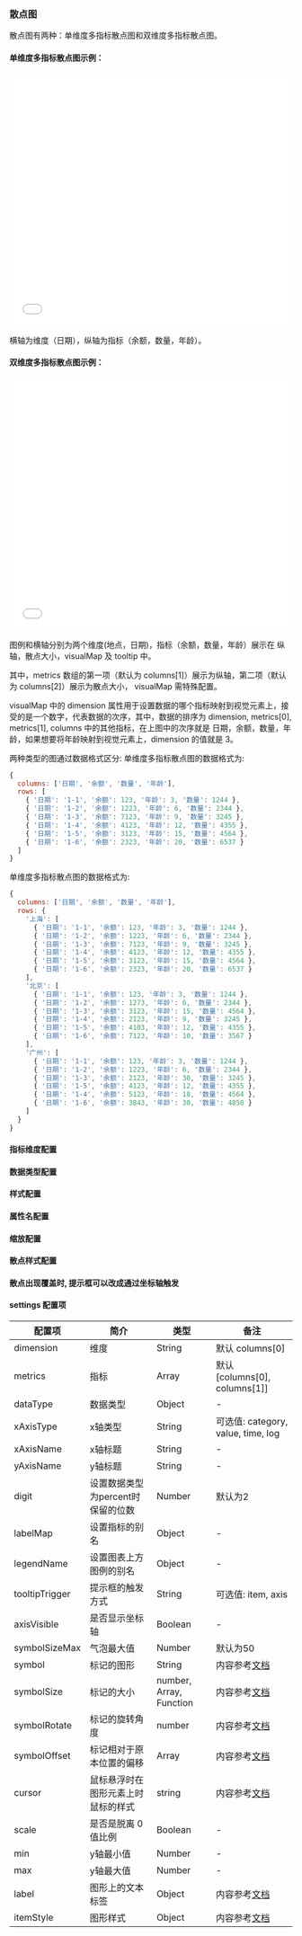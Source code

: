 ### 散点图

散点图有两种：单维度多指标散点图和双维度多指标散点图。

#### 单维度多指标散点图示例：
<iframe width="100%" height="450" src="//jsfiddle.net/vue_echarts/1xjfgz25/embedded/result,html,js/?bodyColor=fff" allowfullscreen="allowfullscreen" frameborder="0"></iframe>

横轴为维度（日期），纵轴为指标（余额，数量，年龄）。

#### 双维度多指标散点图示例：
<iframe width="100%" height="450" src="//jsfiddle.net/vue_echarts/e0hbk316/3/embedded/result,html,js/?bodyColor=fff" allowfullscreen="allowfullscreen" frameborder="0"></iframe>

图例和横轴分别为两个维度(地点，日期)，指标（余额，数量，年龄）展示在 纵轴，散点大小，visualMap 及 tooltip 中。

其中，metrics 数组的第一项（默认为 columns[1]）展示为纵轴，第二项（默认为 columns[2]）展示为散点大小， visualMap 需特殊配置。

visualMap 中的 dimension 属性用于设置数据的哪个指标映射到视觉元素上，接受的是一个数字，代表数据的次序，其中，数据的排序为 dimension, metrics[0], metrics[1], columns 中的其他指标，在上图中的次序就是 日期，余额，数量，年龄，如果想要将年龄映射到视觉元素上，dimension 的值就是 3。

两种类型的图通过数据格式区分:
单维度多指标散点图的数据格式为:
```js
{
  columns: ['日期', '余额', '数量', '年龄'],
  rows: [
    { '日期': '1-1', '余额': 123, '年龄': 3, '数量': 1244 },
    { '日期': '1-2', '余额': 1223, '年龄': 6, '数量': 2344 },
    { '日期': '1-3', '余额': 7123, '年龄': 9, '数量': 3245 },
    { '日期': '1-4', '余额': 4123, '年龄': 12, '数量': 4355 },
    { '日期': '1-5', '余额': 3123, '年龄': 15, '数量': 4564 },
    { '日期': '1-6', '余额': 2323, '年龄': 20, '数量': 6537 }
  ]
}
```

单维度多指标散点图的数据格式为:
```js
{
  columns: ['日期', '余额', '数量', '年龄'],
  rows: {
    '上海': [
      { '日期': '1-1', '余额': 123, '年龄': 3, '数量': 1244 },
      { '日期': '1-2', '余额': 1223, '年龄': 6, '数量': 2344 },
      { '日期': '1-3', '余额': 7123, '年龄': 9, '数量': 3245 },
      { '日期': '1-4', '余额': 4123, '年龄': 12, '数量': 4355 },
      { '日期': '1-5', '余额': 3123, '年龄': 15, '数量': 4564 },
      { '日期': '1-6', '余额': 2323, '年龄': 20, '数量': 6537 }
    ],
    '北京': [
      { '日期': '1-1', '余额': 123, '年龄': 3, '数量': 1244 },
      { '日期': '1-2', '余额': 1273, '年龄': 6, '数量': 2344 },
      { '日期': '1-3', '余额': 3123, '年龄': 15, '数量': 4564 },
      { '日期': '1-4', '余额': 2123, '年龄': 9, '数量': 3245 },
      { '日期': '1-5', '余额': 4103, '年龄': 12, '数量': 4355 },
      { '日期': '1-6', '余额': 7123, '年龄': 10, '数量': 3567 }
    ],
    '广州': [
      { '日期': '1-1', '余额': 123, '年龄': 3, '数量': 1244 },
      { '日期': '1-2', '余额': 1223, '年龄': 6, '数量': 2344 },
      { '日期': '1-3', '余额': 2123, '年龄': 30, '数量': 3245 },
      { '日期': '1-5', '余额': 4123, '年龄': 12, '数量': 4355 },
      { '日期': '1-4', '余额': 5123, '年龄': 18, '数量': 4564 },
      { '日期': '1-6', '余额': 3843, '年龄': 30, '数量': 4850 }
    ]
  }
}
```

#### 指标维度配置

<vuep template="#set-dim-metrics"></vuep>

<script v-pre type="text/x-template" id="set-dim-metrics">
<template>
  <ve-scatter :data="chartData" :settings="chartSettings"></ve-scatter>
</template>

<script>
  export default {
    created: function () {
      this.chartData = {
        columns: ['日期', '余额', '数量', '年龄'],
        rows: {
          '上海': [
            { '日期': '1-1', '余额': 123, '年龄': 3, '数量': 1244 },
            { '日期': '1-2', '余额': 1223, '年龄': 6, '数量': 2344 },
            { '日期': '1-3', '余额': 7123, '年龄': 9, '数量': 3245 },
            { '日期': '1-4', '余额': 4123, '年龄': 12, '数量': 4355 },
            { '日期': '1-5', '余额': 3123, '年龄': 15, '数量': 4564 },
            { '日期': '1-6', '余额': 2323, '年龄': 20, '数量': 6537 }
          ],
          '北京': [
            { '日期': '1-1', '余额': 123, '年龄': 3, '数量': 1244 },
            { '日期': '1-2', '余额': 1273, '年龄': 6, '数量': 2344 },
            { '日期': '1-3', '余额': 3123, '年龄': 15, '数量': 4564 },
            { '日期': '1-4', '余额': 2123, '年龄': 9, '数量': 3245 },
            { '日期': '1-5', '余额': 4103, '年龄': 12, '数量': 4355 },
            { '日期': '1-6', '余额': 7123, '年龄': 10, '数量': 3567 }
          ],
          '广州': [
            { '日期': '1-1', '余额': 123, '年龄': 3, '数量': 1244 },
            { '日期': '1-2', '余额': 1223, '年龄': 6, '数量': 2344 },
            { '日期': '1-3', '余额': 2123, '年龄': 30, '数量': 3245 },
            { '日期': '1-5', '余额': 4123, '年龄': 12, '数量': 4355 },
            { '日期': '1-4', '余额': 5123, '年龄': 18, '数量': 4564 },
            { '日期': '1-6', '余额': 3843, '年龄': 30, '数量': 4850 }
          ]
        }
      }
      this.chartSettings = {
        dimension: '日期',
        metrics: ['年龄', '数量']
      }
    }
  }
</script>
</script>

#### 数据类型配置

<vuep template="#set-data-type"></vuep>

<script v-pre type="text/x-template" id="set-data-type">
<template>
  <ve-scatter :data="chartData" :settings="chartSettings"></ve-scatter>
</template>

<script>
  export default {
    created: function () {
      this.chartData = {
        columns: ['日期', '余额', '数量', '年龄'],
        rows: {
          '上海': [
            { '日期': '1-1', '余额': 123, '年龄': 3, '数量': 1244 },
            { '日期': '1-2', '余额': 1223, '年龄': 6, '数量': 2344 },
            { '日期': '1-3', '余额': 7123, '年龄': 9, '数量': 3245 },
            { '日期': '1-4', '余额': 4123, '年龄': 12, '数量': 4355 },
            { '日期': '1-5', '余额': 3123, '年龄': 15, '数量': 4564 },
            { '日期': '1-6', '余额': 2323, '年龄': 20, '数量': 6537 }
          ],
          '北京': [
            { '日期': '1-1', '余额': 123, '年龄': 3, '数量': 1244 },
            { '日期': '1-2', '余额': 1273, '年龄': 6, '数量': 2344 },
            { '日期': '1-3', '余额': 3123, '年龄': 15, '数量': 4564 },
            { '日期': '1-4', '余额': 2123, '年龄': 9, '数量': 3245 },
            { '日期': '1-5', '余额': 4103, '年龄': 12, '数量': 4355 },
            { '日期': '1-6', '余额': 7123, '年龄': 10, '数量': 3567 }
          ],
          '广州': [
            { '日期': '1-1', '余额': 123, '年龄': 3, '数量': 1244 },
            { '日期': '1-2', '余额': 1223, '年龄': 6, '数量': 2344 },
            { '日期': '1-3', '余额': 2123, '年龄': 30, '数量': 3245 },
            { '日期': '1-5', '余额': 4123, '年龄': 12, '数量': 4355 },
            { '日期': '1-4', '余额': 5123, '年龄': 18, '数量': 4564 },
            { '日期': '1-6', '余额': 3843, '年龄': 30, '数量': 4850 }
          ]
        }
      }
      this.chartSettings = {
        dataType: {
          '余额': 'KMB',
          '年龄': 'percent',
          '数量': 'normal'
        }
      }
    }
  }
</script>
</script>

#### 样式配置

<vuep template="#set-style"></vuep>

<script v-pre type="text/x-template" id="set-style">
<template>
  <ve-scatter :data="chartData" :settings="chartSettings"></ve-scatter>
</template>

<script>
  export default {
    created: function () {
      this.chartData = {
        columns: ['日期', '余额', '数量', '年龄'],
        rows: {
          '上海': [
            { '日期': '1-1', '余额': 123, '年龄': 3, '数量': 1244 },
            { '日期': '1-2', '余额': 1223, '年龄': 6, '数量': 2344 },
            { '日期': '1-3', '余额': 7123, '年龄': 9, '数量': 3245 },
            { '日期': '1-4', '余额': 4123, '年龄': 12, '数量': 4355 },
            { '日期': '1-5', '余额': 3123, '年龄': 15, '数量': 4564 },
            { '日期': '1-6', '余额': 2323, '年龄': 20, '数量': 6537 }
          ],
          '北京': [
            { '日期': '1-1', '余额': 123, '年龄': 3, '数量': 1244 },
            { '日期': '1-2', '余额': 1273, '年龄': 6, '数量': 2344 },
            { '日期': '1-3', '余额': 3123, '年龄': 15, '数量': 4564 },
            { '日期': '1-4', '余额': 2123, '年龄': 9, '数量': 3245 },
            { '日期': '1-5', '余额': 4103, '年龄': 12, '数量': 4355 },
            { '日期': '1-6', '余额': 7123, '年龄': 10, '数量': 3567 }
          ],
          '广州': [
            { '日期': '1-1', '余额': 123, '年龄': 3, '数量': 1244 },
            { '日期': '1-2', '余额': 1223, '年龄': 6, '数量': 2344 },
            { '日期': '1-3', '余额': 2123, '年龄': 30, '数量': 3245 },
            { '日期': '1-5', '余额': 4123, '年龄': 12, '数量': 4355 },
            { '日期': '1-4', '余额': 5123, '年龄': 18, '数量': 4564 },
            { '日期': '1-6', '余额': 3843, '年龄': 30, '数量': 4850 }
          ]
        }
      }
      this.chartSettings = {
        label: {
          emphasis: {
            show: true,
            position: 'top',
            formatter (param) {
              return param.data.value[0]
            }
          }
        },
        itemStyle: {
          normal: {
            opacity: 0.8,
            shadowBlur: 10,
            shadowOffsetX: 0,
            shadowOffsetY: 0
          }
        }
      }
    }
  }
</script>
</script>

#### 属性名配置

<vuep template="#set-label"></vuep>

<script v-pre type="text/x-template" id="set-label">
<template>
  <ve-scatter :data="chartData" :settings="chartSettings"></ve-scatter>
</template>

<script>
  export default {
    created: function () {
      this.chartData = {
        columns: ['日期', '余额', '数量', '年龄'],
        rows: {
          '上海': [
            { '日期': '1-1', '余额': 123, '年龄': 3, '数量': 1244 },
            { '日期': '1-2', '余额': 1223, '年龄': 6, '数量': 2344 },
            { '日期': '1-3', '余额': 7123, '年龄': 9, '数量': 3245 },
            { '日期': '1-4', '余额': 4123, '年龄': 12, '数量': 4355 },
            { '日期': '1-5', '余额': 3123, '年龄': 15, '数量': 4564 },
            { '日期': '1-6', '余额': 2323, '年龄': 20, '数量': 6537 }
          ],
          '北京': [
            { '日期': '1-1', '余额': 123, '年龄': 3, '数量': 1244 },
            { '日期': '1-2', '余额': 1273, '年龄': 6, '数量': 2344 },
            { '日期': '1-3', '余额': 3123, '年龄': 15, '数量': 4564 },
            { '日期': '1-4', '余额': 2123, '年龄': 9, '数量': 3245 },
            { '日期': '1-5', '余额': 4103, '年龄': 12, '数量': 4355 },
            { '日期': '1-6', '余额': 7123, '年龄': 10, '数量': 3567 }
          ],
          '广州': [
            { '日期': '1-1', '余额': 123, '年龄': 3, '数量': 1244 },
            { '日期': '1-2', '余额': 1223, '年龄': 6, '数量': 2344 },
            { '日期': '1-3', '余额': 2123, '年龄': 30, '数量': 3245 },
            { '日期': '1-5', '余额': 4123, '年龄': 12, '数量': 4355 },
            { '日期': '1-4', '余额': 5123, '年龄': 18, '数量': 4564 },
            { '日期': '1-6', '余额': 3843, '年龄': 30, '数量': 4850 }
          ]
        }
      }
      this.chartSettings = {
        legendName: {
          '上海': '上海1'
        },
        labelMap: {
          '余额': 'balance'
        }
      }
    }
  }
</script>
</script>

#### 缩放配置

<vuep template="#set-scale"></vuep>

<script v-pre type="text/x-template" id="set-scale">
<template>
  <ve-scatter :data="chartData" :settings="chartSettings"></ve-scatter>
</template>

<script>
  export default {
    created: function () {
      this.chartData = {
        columns: ['日期', '余额', '数量', '年龄'],
        rows: {
          '上海': [
            { '日期': '1-1', '余额': 1230, '年龄': 3, '数量': 1244 },
            { '日期': '1-2', '余额': 1223, '年龄': 6, '数量': 2344 },
            { '日期': '1-3', '余额': 7123, '年龄': 9, '数量': 3245 },
            { '日期': '1-4', '余额': 4123, '年龄': 12, '数量': 4355 },
            { '日期': '1-5', '余额': 3123, '年龄': 15, '数量': 4564 },
            { '日期': '1-6', '余额': 2323, '年龄': 20, '数量': 6537 }
          ],
          '北京': [
            { '日期': '1-1', '余额': 1230, '年龄': 3, '数量': 1244 },
            { '日期': '1-2', '余额': 1273, '年龄': 6, '数量': 2344 },
            { '日期': '1-3', '余额': 3123, '年龄': 15, '数量': 4564 },
            { '日期': '1-4', '余额': 2123, '年龄': 9, '数量': 3245 },
            { '日期': '1-5', '余额': 4103, '年龄': 12, '数量': 4355 },
            { '日期': '1-6', '余额': 7123, '年龄': 10, '数量': 3567 }
          ],
          '广州': [
            { '日期': '1-1', '余额': 1230, '年龄': 3, '数量': 1244 },
            { '日期': '1-2', '余额': 1223, '年龄': 6, '数量': 2344 },
            { '日期': '1-3', '余额': 2123, '年龄': 30, '数量': 3245 },
            { '日期': '1-5', '余额': 4123, '年龄': 12, '数量': 4355 },
            { '日期': '1-4', '余额': 5123, '年龄': 18, '数量': 4564 },
            { '日期': '1-6', '余额': 3843, '年龄': 30, '数量': 4850 }
          ]
        }
      }
      this.chartSettings = {
        scale: true,
        max: 10000
      }
    }
  }
</script>
</script>

#### 散点样式配置

<vuep template="#set-symbol"></vuep>

<script v-pre type="text/x-template" id="set-symbol">
<template>
  <ve-scatter :data="chartData" :settings="chartSettings"></ve-scatter>
</template>

<script>
  export default {
    created: function () {
      this.chartData = {
        columns: ['日期', '余额', '数量', '年龄'],
        rows: {
          '上海': [
            { '日期': '1-1', '余额': 1230, '年龄': 3, '数量': 1244 },
            { '日期': '1-2', '余额': 1223, '年龄': 6, '数量': 2344 },
            { '日期': '1-3', '余额': 7123, '年龄': 9, '数量': 3245 },
            { '日期': '1-4', '余额': 4123, '年龄': 12, '数量': 4355 },
            { '日期': '1-5', '余额': 3123, '年龄': 15, '数量': 4564 },
            { '日期': '1-6', '余额': 2323, '年龄': 20, '数量': 6537 }
          ],
          '北京': [
            { '日期': '1-1', '余额': 1230, '年龄': 3, '数量': 1244 },
            { '日期': '1-2', '余额': 1273, '年龄': 6, '数量': 2344 },
            { '日期': '1-3', '余额': 3123, '年龄': 15, '数量': 4564 },
            { '日期': '1-4', '余额': 2123, '年龄': 9, '数量': 3245 },
            { '日期': '1-5', '余额': 4103, '年龄': 12, '数量': 4355 },
            { '日期': '1-6', '余额': 7123, '年龄': 10, '数量': 3567 }
          ],
          '广州': [
            { '日期': '1-1', '余额': 1230, '年龄': 3, '数量': 1244 },
            { '日期': '1-2', '余额': 1223, '年龄': 6, '数量': 2344 },
            { '日期': '1-3', '余额': 2123, '年龄': 30, '数量': 3245 },
            { '日期': '1-5', '余额': 4123, '年龄': 12, '数量': 4355 },
            { '日期': '1-4', '余额': 5123, '年龄': 18, '数量': 4564 },
            { '日期': '1-6', '余额': 3843, '年龄': 30, '数量': 4850 }
          ]
        }
      }
      this.chartSettings = {
        symbol: 'rect',
        symbolSizeMax: 30,
        symbolRotate: 45,
        symbolOffset: [10, 10]
      }
    }
  }
</script>
</script>

#### 散点出现覆盖时, 提示框可以改成通过坐标轴触发

<vuep template="#set-trigger"></vuep>

<script v-pre type="text/x-template" id="set-trigger">
<template>
  <ve-scatter :data="chartData" :settings="chartSettings"></ve-scatter>
</template>

<script>
  export default {
    created: function () {
      this.chartData = {
        columns: ['日期', '余额', '数量', '年龄'],
        rows: {
          '上海': [
            { '日期': '1-1', '余额': 1230, '年龄': 3, '数量': 1244 },
            { '日期': '1-2', '余额': 1223, '年龄': 6, '数量': 2344 },
            { '日期': '1-3', '余额': 7123, '年龄': 9, '数量': 3245 },
            { '日期': '1-4', '余额': 4123, '年龄': 12, '数量': 4355 },
            { '日期': '1-5', '余额': 3123, '年龄': 15, '数量': 4564 },
            { '日期': '1-6', '余额': 2323, '年龄': 20, '数量': 6537 }
          ],
          '北京': [
            { '日期': '1-1', '余额': 1230, '年龄': 3, '数量': 1244 },
            { '日期': '1-2', '余额': 1273, '年龄': 6, '数量': 2344 },
            { '日期': '1-3', '余额': 3123, '年龄': 15, '数量': 4564 },
            { '日期': '1-4', '余额': 2123, '年龄': 9, '数量': 3245 },
            { '日期': '1-5', '余额': 4103, '年龄': 12, '数量': 4355 },
            { '日期': '1-6', '余额': 7123, '年龄': 10, '数量': 3567 }
          ]
        }
      }
      this.chartSettings = {
        tooltipTrigger: 'axis'
      }
    }
  }
</script>
</script>


#### settings 配置项

| 配置项 | 简介 | 类型 | 备注 |
| --- | --- | --- | --- |
| dimension | 维度 | String | 默认 columns[0] |
| metrics | 指标 | Array | 默认 [columns[0], columns[1]] |
| dataType | 数据类型 | Object | - |
| xAxisType | x轴类型 | String | 可选值: category, value, time, log |
| xAxisName | x轴标题 | String | - |
| yAxisName | y轴标题 | String | - |
| digit | 设置数据类型为percent时保留的位数 | Number | 默认为2 |
| labelMap | 设置指标的别名 | Object | - |
| legendName | 设置图表上方图例的别名 | Object | - |
| tooltipTrigger | 提示框的触发方式 | String | 可选值: item, axis |
| axisVisible | 是否显示坐标轴 | Boolean | - |
| symbolSizeMax | 气泡最大值 | Number | 默认为50 |
| symbol | 标记的图形 | String | 内容参考[文档](http://echarts.baidu.com/option.html#series-scatter.symbol) |
| symbolSize | 标记的大小 | number, Array, Function | 内容参考[文档](http://echarts.baidu.com/option.html#series-scatter.symbolSize) |
| symbolRotate | 标记的旋转角度 | number | 内容参考[文档](http://echarts.baidu.com/option.html#series-scatter.symbolRotate) |
| symbolOffset | 标记相对于原本位置的偏移 | Array | 内容参考[文档](http://echarts.baidu.com/option.html#series-scatter.symbolOffset) |
| cursor | 鼠标悬浮时在图形元素上时鼠标的样式 | string | 内容参考[文档](http://echarts.baidu.com/option.html#series-scatter.cursor) |
| scale | 是否是脱离 0 值比例 | Boolean | - |
| min | y轴最小值 | Number | - |
| max | y轴最大值 | Number | - |
| label | 图形上的文本标签 | Object | 内容参考[文档](http://echarts.baidu.com/option.html#series-scatter.label) |
| itemStyle | 图形样式 | Object | 内容参考[文档](http://echarts.baidu.com/option.html#series-scatter.itemStyle) |
